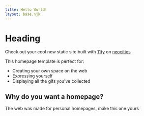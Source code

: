 ```yaml
---
title: Hello World!
layout: base.njk
---
```


# Heading

Check out your cool new static site built with [11ty](https://11ty.dev) on [neocities](https://neocities.org/)

This homepage template is perfect for:

- Creating your own space on the web
- Expressing yourself
- Displaying all the gifs you've collected

## Why do you want a homepage?

The web was made for personal homepages, make this one yours
